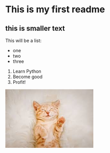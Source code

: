# This is my first readme
## this is smaller text

This will be a list:
- one
- two
- three

1. Learn Python
2. Become good
3. Profit! 

![cat should be here](cat%20.jpeg)
